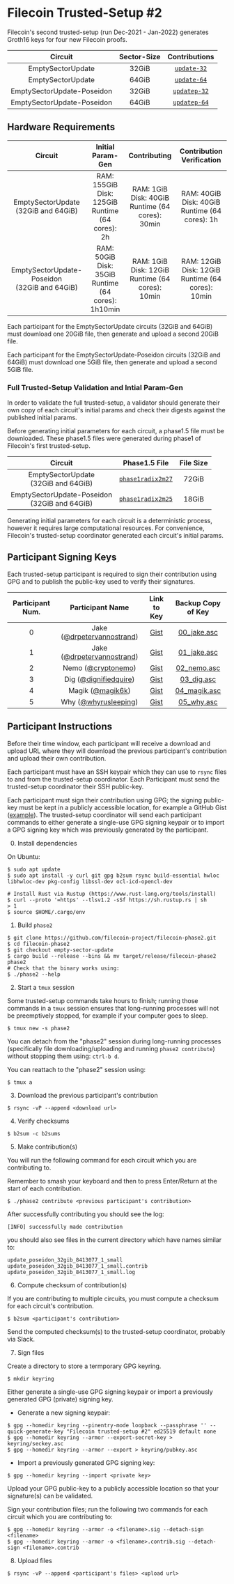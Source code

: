# Filecoin Trusted-Setup #2

Filecoin's second trusted-setup (run Dec-2021 - Jan-2022) generates Groth16 keys for four new Filecoin proofs.

| Circuit | Sector-Size | Contributions |
| :-----: | :------: | :------: |
| EmptySectorUpdate | 32GiB | [`update-32`](update-32) |
| EmptySectorUpdate | 64GiB | [`update-64`](update-64) |
| EmptySectorUpdate-Poseidon | 32GiB | [`updatep-32`](updatep-32) |
| EmptySectorUpdate-Poseidon | 64GiB | [`updatep-64`](updatep-64) |

## Hardware Requirements

| Circuit | Initial Param-Gen | Contributing | Contribution Verification | 
| :-----: | :------: | :------: | :------: |
| EmptySectorUpdate <br /> (32GiB and 64GiB) | RAM: 155GiB <br /> Disk: 125GiB <br /> Runtime (64 cores): 2h | RAM: 1GiB <br /> Disk: 40GiB <br /> Runtime (64 cores): 30min | RAM: 40GiB <br /> Disk: 40GiB <br /> Runtime (64 cores): 1h |
| EmptySectorUpdate-Poseidon <br /> (32GiB and 64GiB) | RAM: 50GiB <br /> Disk: 35GiB <br /> Runtime (64 cores): 1h10min | RAM: 1GiB <br /> Disk: 12GiB <br /> Runtime (64 cores): 10min | RAM: 12GiB <br /> Disk: 12GiB <br /> Runtime (64 cores): 10min |

Each participant for the EmptySectorUpdate circuits (32GiB and 64GiB) must download one 20GiB file, then generate and upload a second 20GiB file.

Each participant for the EmptySectorUpdate-Poseidon circuits (32GiB and 64GiB) must download one 5GiB file, then generate and upload a second 5GiB file.

### Full Trusted-Setup Validation and Intial Param-Gen

In order to validate the full trusted-setup, a validator should generate their own copy of each circuit's initial params and check their digests against the published initial params.

Before generating initial parameters for each circuit, a phase1.5 file must be downloaded. These phase1.5 files were generated during phase1 of Filecoin's first trusted-setup.

| Circuit | Phase1.5 File | File Size
| :-----: | :------: | :------: |
| EmptySectorUpdate <br /> (32GiB and 64GiB) | [`phase1radix2m27`](https://trusted-setup.s3.amazonaws.com/challenge19/phase1radix2m27) | 72GiB |
| EmptySectorUpdate-Poseidon <br /> (32GiB and 64GiB) | [`phase1radix2m25`](https://trusted-setup.s3.amazonaws.com/challenge19/phase1radix2m25) | 18GiB |

Generating initial parameters for each circuit is a deterministic process, however it requires large computational resources. For convenience, Filecoin's trusted-setup coordinator generated each circuit's initial params.

## Participant Signing Keys

Each trusted-setup participant is required to sign their contribution using GPG and to publish the public-key used to verify their signatures.

| Participant Num. | Participant Name | Link to Key | Backup Copy of Key |
| :-----: | :------: | :------: | :-----: |
| 0 | Jake ([@drpetervannostrand](https://github.com/drpetervannostrand)) | [Gist](https://gist.github.com/DrPeterVanNostrand/94c7cc9cfc80dee29f99d97b7cc4f68a) | [00_jake.asc](keys/00_jake.asc) |
| 1 | Jake ([@drpetervannostrand](https://github.com/drpetervannostrand)) | [Gist](https://gist.github.com/DrPeterVanNostrand/94c7cc9cfc80dee29f99d97b7cc4f68a) | [01_jake.asc](keys/01_jake.asc) |
| 2 | Nemo ([@cryptonemo](https://github.com/cryptonemo)) | [Gist](https://gist.github.com/cryptonemo/c3e3a120199de6c015d09709a6ef03f5) | [02_nemo.asc](keys/02_nemo.asc) |
| 3 | Dig ([@dignifiedquire](https://github.com/dignifiedquire)) | [Gist](https://gist.github.com/dignifiedquire/a7a5a95bd3b43261c94024253a7b8482) | [03_dig.asc](keys/03_dig.asc) |
| 4 | Magik ([@magik6k](https://github.com/magik6k)) | [Gist](https://gist.github.com/magik6k/eb94516a2404f7aefd1e881deb866705) | [04_magik.asc](keys/04_magik.asc) |
| 5 | Why ([@whyrusleeping](https://github.com/whyrusleeping)) | [Gist](https://gist.github.com/whyrusleeping/f6d21d8968107d2b61676bdb154095fc) | [05_why.asc](keys/05_why.asc) |

## Participant Instructions

Before their time window, each participant will receive a download and upload URL where they will download the previous participant's contribution and upload their own contribution.

Each participant must have an SSH keypair which they can use to `rsync` files to and from the trusted-setup coordinator. Each Participant must send the trusted-setup coordinator their SSH public-key.

Each participant must sign their contribution using GPG; the signing public-key must be kept in a
publicly accessible location, for example a GitHub Gist
([example](https://gist.githubusercontent.com/DrPeterVanNostrand/94c7cc9cfc80dee29f99d97b7cc4f68a/raw/2f2623c4de38a17c1334e3da5972b5b64d70715f/pubkey.asc)). The trusted-setup coordinator will send each participant commands to either generate a single-use GPG signing keypair or to import a GPG signing key which was previously generated by the participant.

0. Install dependencies

On Ubuntu:

```
$ sudo apt update
$ sudo apt install -y curl git gpg b2sum rsync build-essential hwloc libhwloc-dev pkg-config libssl-dev ocl-icd-opencl-dev

# Install Rust via Rustup (https://www.rust-lang.org/tools/install)
$ curl --proto '=https' --tlsv1.2 -sSf https://sh.rustup.rs | sh
> 1
$ source $HOME/.cargo/env
```

1. Build `phase2`
 
```
$ git clone https://github.com/filecoin-project/filecoin-phase2.git
$ cd filecoin-phase2
$ git checkout empty-sector-update
$ cargo build --release --bins && mv target/release/filecoin-phase2 phase2
# Check that the binary works using:
$ ./phase2 --help
```

2. Start a `tmux` session

Some trusted-setup commands take hours to finish; running those commands in a `tmux` session ensures that long-running processes will not be preemptively stopped, for example if your computer goes to sleep.

```
$ tmux new -s phase2
```

You can detach from the "phase2" session during long-running processes (specifically file downloading/uploading and running `phase2 contribute`) without stopping them using: `ctrl-b d`.

You can reattach to the "phase2" session using:

```
$ tmux a
```

3. Download the previous participant's contribution

```
$ rsync -vP --append <download url>
```

4. Verify checksums

```
$ b2sum -c b2sums
```

5. Make contribution(s)

You will run the following command for each circuit which you are contributing to.

Remember to smash your keyboard and then to press Enter/Return at the start of each contribution.

```
$ ./phase2 contribute <previous participant's contribution>
```

After successfully contributing you should see the log:

```
[INFO] successfully made contribution
```

you should also see files in the current directory which have names similar to:

```
update_poseidon_32gib_8413077_1_small
update_poseidon_32gib_8413077_1_small.contrib
update_poseidon_32gib_8413077_1_small.log
```

6. Compute checksum of contribution(s)

If you are contributing to multiple circuits, you must compute a checksum for each circuit's contribution.

```
$ b2sum <participant's contribution>
```

Send the computed checksum(s) to the trusted-setup coordinator, probably via Slack.

7. Sign files

Create a directory to store a termporary GPG keyring.

```
$ mkdir keyring
```

Either generate a single-use GPG signing keypair or import a previously generated GPG (private) signing key.
- Generate a new signing keypair:
```
$ gpg --homedir keyring --pinentry-mode loopback --passphrase '' --quick-generate-key "Filecoin trusted-setup #2" ed25519 default none
$ gpg --homedir keyring --armor --export-secret-key > keyring/seckey.asc
$ gpg --homedir keyring --armor --export > keyring/pubkey.asc
```
- Import a previously generated GPG signing key:
```
$ gpg --homedir keyring --import <private key>
```

Upload your GPG public-key to a publicly accessible location so that your signature(s) can be validated.

Sign your contribution files; run the following two commands for each circuit which you are contributing to:

```
$ gpg --homedir keyring --armor -o <filename>.sig --detach-sign <filename>
$ gpg --homedir keyring --armor -o <filename>.contrib.sig --detach-sign <filename>.contrib
```

8. Upload files

```
$ rsync -vP --append <participant's files> <upload url>
```
